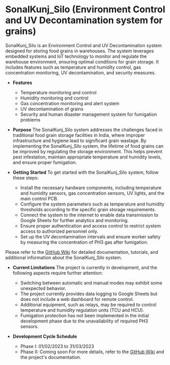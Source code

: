 # SonalKunj_Silo (Environment Control and UV Decontamination system for grains)

SonalKunj_Silo is an Environment Control and UV Decontamination system designed for storing food grains in warehouses. The system leverages embedded systems and IoT technology to monitor and regulate the warehouse environment, ensuring optimal conditions for grain storage. It includes features such as temperature and humidity control, gas concentration monitoring, UV decontamination, and security measures.

- **Features**
  - Temperature monitoring and control
  - Humidity monitoring and control
  - Gas concentration monitoring and alert system
  - UV decontamination of grains
  - Security and human disaster management system for fumigation problems
- **Purpose**
The SonalKunj_Silo system addresses the challenges faced in traditional food grain storage facilities in India, where improper infrastructure and hygiene lead to significant grain wastage. By implementing the SonalKunj_Silo system, the lifetime of food grains can be improved by regulating the storage environment. This helps prevent pest infestation, maintain appropriate temperature and humidity levels, and ensure proper fumigation.

- **Getting Started**
To get started with the SonalKunj_Silo system, follow these steps:

  - Install the necessary hardware components, including temperature and humidity sensors, gas concentration sensors, UV lights, and the main control PCB.
  - Configure the system parameters such as temperature and humidity thresholds according to the specific grain storage requirements.
  - Connect the system to the internet to enable data transmission to Google Sheets for further analytics and monitoring.
  - Ensure proper authentication and access control to restrict system access to authorized personnel only.
  - Set up the UV decontamination intervals and ensure worker safety by measuring the concentration of PH3 gas after fumigation.

Please refer to the [GitHub Wiki](https://github.com/TusharGuptaECC/SonalKunj_Silo-Environment-Control-and-UV-Decontamination-system-for-grains/wiki) for detailed documentation, tutorials, and additional information about the SonalKunj_Silo system.

- **Current Limitations**
The project is currently in development, and the following aspects require further attention:

  - Switching between automatic and manual modes may exhibit some unexpected behavior.
  - The project currently provides data logging to Google Sheets but does not include a web dashboard for remote control.
  - Additional equipment, such as relays, may be required to control temperature and humidity regulation units (TCU and HCU).
  - Fumigation protection has not been implemented in the initial development phase due to the unavailability of required PH3 sensors.

 - **Development Cycle Schedule**
   - Phase I: 01/02/2023 to 31/03/2023
   - Phase II: Coming soon
For more details, refer to the [GitHub Wiki](https://github.com/TusharGuptaECC/SonalKunj_Silo-Environment-Control-and-UV-Decontamination-system-for-grains/wiki) and the project's documentation.
